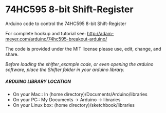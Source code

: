 # 74HC595 8-bit Shift-Register
Arduino code to control the 74HC595 8-bit Shift-Register

For complete hookup and tutorial see: http://adam-meyer.com/arduino/74hc595-breakout-arduino/

The code is provided under the MIT license please use, edit, change, and share. 


*Before loading the shifter_example code, or even opening the arduino software, place the Shifter folder in your arduino library.*

##### ARDUINO LIBRARY LOCATION
* On your Mac:: In (home directory)/Documents/Arduino/libraries  
* On your PC:: My Documents -> Arduino -> libraries  
* On your Linux box: (home directory)/sketchbook/libraries  
